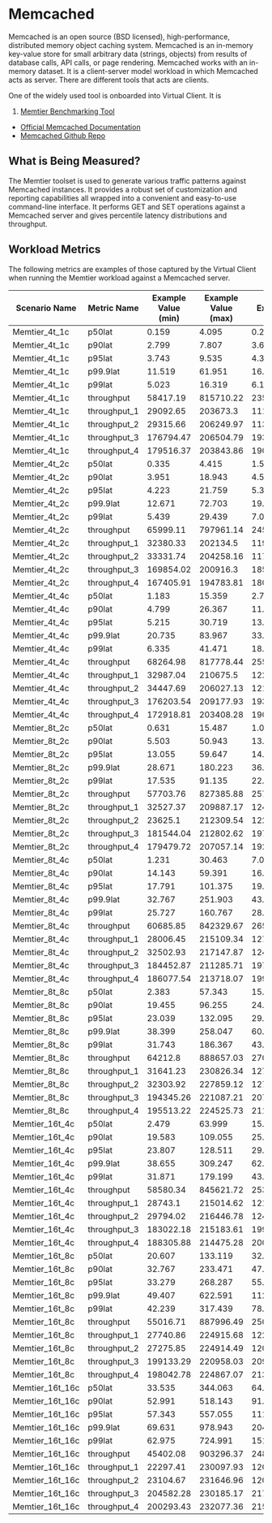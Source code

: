 ﻿# Memcached
Memcached is an open source (BSD licensed), high-performance, distributed memory object caching system. Memcached is an in-memory key-value store for small 
arbitrary data (strings, objects) from results of database calls, API calls, or page rendering. Memcached works with an in-memory dataset. It is a client-server
model workload in which Memcached acts as server. There are different tools that acts are clients.

One of the widely used tool is onboarded into Virtual Client. It is
1. [Memtier Benchmarking Tool](https://redis.com/blog/memtier_benchmark-a-high-throughput-benchmarking-tool-for-redis-memcached/)

* [Official Memcached Documentation](https://memcached.org/about)
* [Memcached Github Repo](https://github.com/memcached/memcached)

## What is Being Measured?
The Memtier toolset is used to generate various traffic patterns against Memcached instances. It provides a robust set of customization and reporting 
capabilities all wrapped into a convenient and easy-to-use command-line interface. It performs GET and SET operations against a Memcached server 
and gives percentile latency distributions and throughput.

## Workload Metrics
The following metrics are examples of those captured by the Virtual Client when running the Memtier workload against a
Memcached server.

| Scenario Name   | Metric Name | Example Value (min) | Example Value (max) | Example Value (avg) | Unit |
|-----------------|-------------|---------------------|---------------------|---------------------|------|
| Memtier_4t_1c | p50lat | 0.159 | 4.095 | 0.2965735294117649 | milliseconds |
| Memtier_4t_1c | p90lat | 2.799 | 7.807 | 3.6170735294117639 | milliseconds |
| Memtier_4t_1c | p95lat | 3.743 | 9.535 | 4.346150735294118 | milliseconds |
| Memtier_4t_1c | p99.9lat | 11.519 | 61.951 | 16.81158823529412 | milliseconds |
| Memtier_4t_1c | p99lat | 5.023 | 16.319 | 6.137676470588234 | milliseconds |
| Memtier_4t_1c | throughput | 58417.19 | 815710.22 | 235439.3486305147 | operations/sec |
| Memtier_4t_1c | throughput_1 | 29092.65 | 203673.3 | 111331.60009650735 | operations/sec |
| Memtier_4t_1c | throughput_2 | 29315.66 | 206249.97 | 113622.22872585096 | operations/sec |
| Memtier_4t_1c | throughput_3 | 176794.47 | 206504.79 | 193725.01733333333 | operations/sec |
| Memtier_4t_1c | throughput_4 | 179516.37 | 203843.86 | 190337.24200000004 | operations/sec |
| Memtier_4t_2c | p50lat | 0.335 | 4.415 | 1.52554930875576 | milliseconds |
| Memtier_4t_2c | p90lat | 3.951 | 18.943 | 4.581628571428574 | milliseconds |
| Memtier_4t_2c | p95lat | 4.223 | 21.759 | 5.332559447004607 | milliseconds |
| Memtier_4t_2c | p99.9lat | 12.671 | 72.703 | 19.31950875576037 | milliseconds |
| Memtier_4t_2c | p99lat | 5.439 | 29.439 | 7.0393244239631349 | milliseconds |
| Memtier_4t_2c | throughput | 65999.11 | 797961.14 | 245532.84887788018 | operations/sec |
| Memtier_4t_2c | throughput_1 | 32380.33 | 202134.5 | 119005.53673041475 | operations/sec |
| Memtier_4t_2c | throughput_2 | 33331.74 | 204258.16 | 117608.7032130384 | operations/sec |
| Memtier_4t_2c | throughput_3 | 169854.02 | 200916.3 | 185826.25166666663 | operations/sec |
| Memtier_4t_2c | throughput_4 | 167405.91 | 194783.81 | 180833.36850000005 | operations/sec |
| Memtier_4t_4c | p50lat | 1.183 | 15.359 | 2.7599138090824835 | milliseconds |
| Memtier_4t_4c | p90lat | 4.799 | 26.367 | 11.749524559777568 | milliseconds |
| Memtier_4t_4c | p95lat | 5.215 | 30.719 | 13.026113994439293 | milliseconds |
| Memtier_4t_4c | p99.9lat | 20.735 | 83.967 | 33.21849953660797 | milliseconds |
| Memtier_4t_4c | p99lat | 6.335 | 41.471 | 18.379381835032434 | milliseconds |
| Memtier_4t_4c | throughput | 68264.98 | 817778.44 | 255551.02398053756 | operations/sec |
| Memtier_4t_4c | throughput_1 | 32987.04 | 210675.5 | 122982.00023864689 | operations/sec |
| Memtier_4t_4c | throughput_2 | 34447.69 | 206027.13 | 121898.65999073001 | operations/sec |
| Memtier_4t_4c | throughput_3 | 176203.54 | 209177.93 | 193846.44791666664 | operations/sec |
| Memtier_4t_4c | throughput_4 | 172918.81 | 203408.28 | 190946.7905 | operations/sec |
| Memtier_8t_2c | p50lat | 0.631 | 15.487 | 1.052861552853134 | milliseconds |
| Memtier_8t_2c | p90lat | 5.503 | 50.943 | 13.044298409728715 | milliseconds |
| Memtier_8t_2c | p95lat | 13.055 | 59.647 | 14.339385406922359 | milliseconds |
| Memtier_8t_2c | p99.9lat | 28.671 | 180.223 | 36.93806339181287 | milliseconds |
| Memtier_8t_2c | p99lat | 17.535 | 91.135 | 22.5084705332086 | milliseconds |
| Memtier_8t_2c | throughput | 57703.76 | 827385.88 | 257429.3466534144 | operations/sec |
| Memtier_8t_2c | throughput_1 | 32527.37 | 209887.17 | 124380.40026426566 | operations/sec |
| Memtier_8t_2c | throughput_2 | 23625.1 | 212309.54 | 122170.78199344877 | operations/sec |
| Memtier_8t_2c | throughput_3 | 181544.04 | 212802.62 | 197401.76108333336 | operations/sec |
| Memtier_8t_2c | throughput_4 | 179479.72 | 207057.14 | 192259.67658333336 | operations/sec |
| Memtier_8t_4c | p50lat | 1.231 | 30.463 | 7.030075523202911 | milliseconds |
| Memtier_8t_4c | p90lat | 14.143 | 59.391 | 16.208703366697 | milliseconds |
| Memtier_8t_4c | p95lat | 17.791 | 101.375 | 19.43780133454656 | milliseconds |
| Memtier_8t_4c | p99.9lat | 32.767 | 251.903 | 43.959487716105559 | milliseconds |
| Memtier_8t_4c | p99lat | 25.727 | 160.767 | 28.69444919623901 | milliseconds |
| Memtier_8t_4c | throughput | 60685.85 | 842329.67 | 265907.298343949 | operations/sec |
| Memtier_8t_4c | throughput_1 | 28006.45 | 215109.34 | 127300.9799454049 | operations/sec |
| Memtier_8t_4c | throughput_2 | 32502.93 | 217147.87 | 124150.41247801029 | operations/sec |
| Memtier_8t_4c | throughput_3 | 184452.87 | 211285.71 | 197710.7305 | operations/sec |
| Memtier_8t_4c | throughput_4 | 186077.54 | 213718.07 | 199465.28466666668 | operations/sec |
| Memtier_8t_8c | p50lat | 2.383 | 57.343 | 15.538551766138858 | milliseconds |
| Memtier_8t_8c | p90lat | 19.455 | 96.255 | 24.308904993909864 | milliseconds |
| Memtier_8t_8c | p95lat | 23.039 | 132.095 | 29.86248355663824 | milliseconds |
| Memtier_8t_8c | p99.9lat | 38.399 | 258.047 | 60.335019488428759 | milliseconds |
| Memtier_8t_8c | p99lat | 31.743 | 186.367 | 43.09107308160779 | milliseconds |
| Memtier_8t_8c | throughput | 64212.8 | 888657.03 | 270229.023270402 | operations/sec |
| Memtier_8t_8c | throughput_1 | 31641.23 | 230826.34 | 127721.14527405605 | operations/sec |
| Memtier_8t_8c | throughput_2 | 32303.92 | 227859.12 | 127505.81609584858 | operations/sec |
| Memtier_8t_8c | throughput_3 | 194345.26 | 221087.21 | 207721.54641666666 | operations/sec |
| Memtier_8t_8c | throughput_4 | 195513.22 | 224525.73 | 211335.26866666668 | operations/sec |
| Memtier_16t_4c | p50lat | 2.479 | 63.999 | 15.867709396390792 | milliseconds |
| Memtier_16t_4c | p90lat | 19.583 | 109.055 | 25.70262663347853 | milliseconds |
| Memtier_16t_4c | p95lat | 23.807 | 128.511 | 29.745658369632858 | milliseconds |
| Memtier_16t_4c | p99.9lat | 38.655 | 309.247 | 62.71748662103298 | milliseconds |
| Memtier_16t_4c | p99lat | 31.871 | 179.199 | 43.3985668948351 | milliseconds |
| Memtier_16t_4c | throughput | 58580.34 | 845621.72 | 253393.12167081517 | operations/sec |
| Memtier_16t_4c | throughput_1 | 28743.1 | 215014.62 | 121465.76731176104 | operations/sec |
| Memtier_16t_4c | throughput_2 | 29794.02 | 216446.78 | 124715.36404115996 | operations/sec |
| Memtier_16t_4c | throughput_3 | 183022.18 | 215183.61 | 199985.7881666667 | operations/sec |
| Memtier_16t_4c | throughput_4 | 188305.88 | 214475.28 | 200886.619 | operations/sec |
| Memtier_16t_8c | p50lat | 20.607 | 133.119 | 32.126001871490959 | milliseconds |
| Memtier_16t_8c | p90lat | 32.767 | 233.471 | 47.07609045539612 | milliseconds |
| Memtier_16t_8c | p95lat | 33.279 | 268.287 | 55.38091890205864 | milliseconds |
| Memtier_16t_8c | p99.9lat | 49.407 | 622.591 | 112.8486868371803 | milliseconds |
| Memtier_16t_8c | p99lat | 42.239 | 317.439 | 78.94473674360575 | milliseconds |
| Memtier_16t_8c | throughput | 55016.71 | 887996.49 | 250613.5241048035 | operations/sec |
| Memtier_16t_8c | throughput_1 | 27740.86 | 224915.68 | 122564.99112913289 | operations/sec |
| Memtier_16t_8c | throughput_2 | 27275.85 | 224914.49 | 120324.29177756951 | operations/sec |
| Memtier_16t_8c | throughput_3 | 199133.29 | 220958.03 | 209582.30199999998 | operations/sec |
| Memtier_16t_8c | throughput_4 | 198042.78 | 224867.07 | 213176.67700000006 | operations/sec |
| Memtier_16t_16c | p50lat | 33.535 | 344.063 | 64.34645722344094 | milliseconds |
| Memtier_16t_16c | p90lat | 52.991 | 518.143 | 91.89321247257914 | milliseconds |
| Memtier_16t_16c | p95lat | 57.343 | 557.055 | 111.11832309620807 | milliseconds |
| Memtier_16t_16c | p99.9lat | 69.631 | 978.943 | 204.75744312127865 | milliseconds |
| Memtier_16t_16c | p99lat | 62.975 | 724.991 | 151.58678063303038 | milliseconds |
| Memtier_16t_16c | throughput | 45402.08 | 903296.37 | 248871.23561892825 | operations/sec |
| Memtier_16t_16c | throughput_1 | 22297.41 | 230097.93 | 120755.43762770292 | operations/sec |
| Memtier_16t_16c | throughput_2 | 23104.67 | 231646.96 | 120205.79481632651 | operations/sec |
| Memtier_16t_16c | throughput_3 | 204582.28 | 230185.17 | 217630.71233333337 | operations/sec |
| Memtier_16t_16c | throughput_4 | 200293.43 | 232077.36 | 215070.2026666667 | operations/sec |